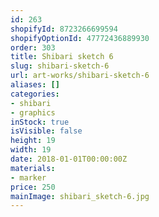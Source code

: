 ```yaml
---
id: 263
shopifyId: 8723266699594
shopifyOptionId: 47772436889930
order: 303
title: Shibari sketch 6
slug: shibari-sketch-6
url: art-works/shibari-sketch-6
aliases: []
categories:
- shibari
- graphics
inStock: true
isVisible: false
height: 19
width: 19
date: 2018-01-01T00:00:00Z
materials:
- marker
price: 250
mainImage: shibari_sketch-6.jpg
---
```

